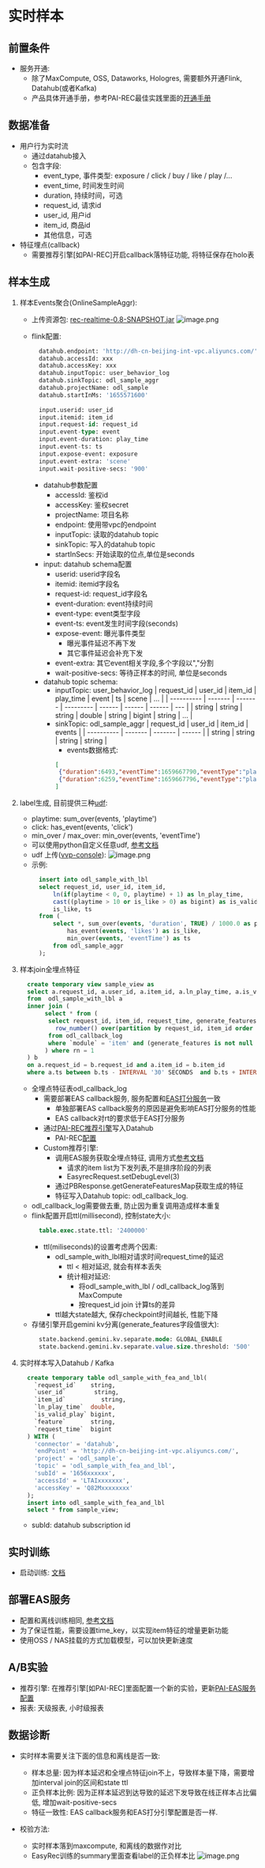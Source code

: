 # 实时样本

## 前置条件
- 服务开通: 
   - 除了MaxCompute, OSS, Dataworks, Hologres, 需要额外开通Flink, Datahub(或者Kafka) 
   - 产品具体开通手册，参考PAI-REC最佳实践里面的[开通手册](https://pairec.yuque.com/staff-nodpws/kwr84w/wz2og0)

## 数据准备
- 用户行为实时流
   - 通过datahub接入
   - 包含字段:
      - event_type, 事件类型: exposure / click / buy / like / play /...
      - event_time, 时间发生时间
      - duration, 持续时间，可选
      - request_id, 请求id
      - user_id, 用户id
      - item_id, 商品id
      - 其他信息，可选
- 特征埋点(callback)
   - 需要推荐引擎[如PAI-REC]开启callback落特征功能, 将特征保存在holo表

## 样本生成

1. 样本Events聚合(OnlineSampleAggr):
   - 上传资源包: [rec-realtime-0.8-SNAPSHOT.jar](http://easyrec.oss-cn-beijing.aliyuncs.com/deploy/rec-realtime-0.8-SNAPSHOT.jar)
     ![image.png](../../images/odl_events_aggr.png)

   - flink配置:
     ```sql
       datahub.endpoint: 'http://dh-cn-beijing-int-vpc.aliyuncs.com/'
       datahub.accessId: xxx 
       datahub.accessKey: xxx
       datahub.inputTopic: user_behavior_log
       datahub.sinkTopic: odl_sample_aggr
       datahub.projectName: odl_sample
       datahub.startInMs: '1655571600'
       
       input.userid: user_id
       input.itemid: item_id
       input.request-id: request_id
       input.event-type: event
       input.event-duration: play_time
       input.event-ts: ts
       input.expose-event: exposure
       input.event-extra: 'scene'
       input.wait-positive-secs: '900'
     ```

      - datahub参数配置
         - accessId: 鉴权id
         - accessKey: 鉴权secret
         - projectName: 项目名称
         - endpoint: 使用带vpc的endpoint
         - inputTopic: 读取的datahub topic
         - sinkTopic: 写入的datahub topic
         - startInSecs: 开始读取的位点,单位是seconds
      - input: datahub schema配置
         - userid: userid字段名
         - itemid: itemid字段名
         - request-id: request_id字段名
         - event-duration: event持续时间
         - event-type: event类型字段
         - event-ts: event发生时间字段(seconds)
         - expose-event: 曝光事件类型
           - 曝光事件延迟不再下发
           - 其它事件延迟会补充下发
         - event-extra: 其它event相关字段,多个字段以","分割
         - wait-positive-secs: 等待正样本的时间, 单位是seconds
      - datahub topic schema:
         - inputTopic: user_behavior_log
           | request_id | user_id | item_id | play_time | event  |  ts    | scene  | ... |
           | ---------- | ------- | ------- | --------- | ------ | ------ | ------ | --- |
           |   string   |  string |  string |   double  | string | bigint | string | ... |
         - sinkTopic: odl_sample_aggr
           | request_id | user_id | item_id | events |
           | ---------- | ------- | ------- | ------ |
           |   string   |  string | string  | string | 
           - events数据格式:
           ```json
           [
            {"duration":6493,"eventTime":1659667790,"eventType":"play","properties":{"scene":"main"}},
            {"duration":6259,"eventTime":1659667796,"eventType":"play","properties":{"scene":"main"}}
           ]
           ```

2. label生成,  目前提供三种[udf](http://easyrec.oss-cn-beijing.aliyuncs.com/deploy/label_gen.zip):
   - playtime: sum_over(events, 'playtime')
   - click:  has_event(events, 'click')
   - min_over / max_over: min_over(events, 'eventTime') 
   - 可以使用python自定义任意udf, [参考文档](https://flink.apache.org/2020/04/09/pyflink-udf-support-flink.html) 
   - udf 上传([vvp-console](https://vvp.console.aliyun.com/)): 
        ![image.png](../../images/odl_label_gen.png)
   - 示例:
     ```sql
       insert into odl_sample_with_lbl
       select request_id, user_id, item_id,
           ln(if(playtime < 0, 0, playtime) + 1) as ln_play_time,
           cast((playtime > 10 or is_like > 0) as bigint) as is_valid_play,
           is_like, ts
       from (
           select *, sum_over(events, 'duration', TRUE) / 1000.0 as playtime,
               has_event(events, 'likes') as is_like,
               min_over(events, 'eventTime') as ts
           from odl_sample_aggr
       ); 
     ```

3. 样本join全埋点特征
   ```sql
     create temporary view sample_view as
     select a.request_id, a.user_id, a.item_id, a.ln_play_time, a.is_valid_play, feature, b.request_time
     from  odl_sample_with_lbl a
     inner join (
          select * from (
           select request_id, item_id, request_time, generate_features as feature, ts,
             row_number() over(partition by request_id, item_id order by proctime() asc) as rn
           from odl_callback_log
           where `module` = 'item' and (generate_features is not null and generate_features <> '')
          ) where rn = 1
     ) b
     on a.request_id = b.request_id and a.item_id = b.item_id
     where a.ts between b.ts - INTERVAL '30' SECONDS  and b.ts + INTERVAL '30' MINUTE;
   ```
   - 全埋点特征表odl_callback_log
     - 需要部署EAS callback服务, 服务配置和[EAS打分服务](./rtp_fg.md#id9)一致
       - 单独部署EAS callback服务的原因是避免影响EAS打分服务的性能
       - EAS callback对rt的要求低于EAS打分服务
     - 通过[PAI-REC推荐引擎](http://pai-vision-data-hz.oss-cn-zhangjiakou.aliyuncs.com/pairec/docs/pairec/html/intro/callback_api.html?highlight=callback)写入Datahub
       - PAI-REC[配置](./pai_rec_callback_conf.json)
     - Custom推荐引擎:
       - 调用EAS服务获取全埋点特征, 调用方式[参考文档](./rtp_fg.md#id10)
         - 请求的item list为下发列表,不是排序阶段的列表
         - EasyrecRequest.setDebugLevel(3)
       - 通过PBResponse.getGenerateFeaturesMap获取生成的特征
       - 特征写入Datahub topic: odl_callback_log.
   - odl_callback_log需要做去重, 防止因为重复调用造成样本重复
   - flink配置开启ttl(millisecond), 控制state大小:
     ```sql
       table.exec.state.ttl: '2400000'
     ```
     - ttl(miliseconds)的设置考虑两个因素:
       - odl_sample_with_lbl相对请求时间request_time的延迟
         - ttl < 相对延迟, 就会有样本丢失
         - 统计相对延迟:
           - 将odl_sample_with_lbl / odl_callback_log落到MaxCompute
           - 按request_id join 计算ts的差异
       - ttl越大state越大, 保存checkpoint时间越长, 性能下降
   - 存储引擎开启gemini kv分离(generate_features字段值很大):
     ```sql
       state.backend.gemini.kv.separate.mode: GLOBAL_ENABLE
       state.backend.gemini.kv.separate.value.size.threshold: '500'
     ```

4. 实时样本写入Datahub / Kafka
   ```sql
     create temporary table odl_sample_with_fea_and_lbl(
       `request_id`    string,
       `user_id`        string,
       `item_id`          string,
       `ln_play_time`  double,
       `is_valid_play` bigint,
       `feature`       string,
       `request_time`  bigint
     ) WITH (
       'connector' = 'datahub',
       'endPoint' = 'http://dh-cn-beijing-int-vpc.aliyuncs.com/',
       'project' = 'odl_sample',
       'topic' = 'odl_sample_with_fea_and_lbl',
       'subId' = '1656xxxxxx',
       'accessId' = 'LTAIxxxxxxx',
       'accessKey' = 'Q82Mxxxxxxxx'
     );
     insert into odl_sample_with_fea_and_lbl
     select * from sample_view;
   ```
   - subId: datahub subscription id

## 实时训练
- 启动训练: [文档](../online_train.md)

## 部署EAS服务
- 配置和离线训练相同, [参考文档](./rtp_fg.md)
- 为了保证性能，需要设置time_key，以实现item特征的增量更新功能
- 使用OSS / NAS挂载的方式加载模型，可以加快更新速度

## A/B实验
- 推荐引擎: 在推荐引擎[如PAI-REC]里面配置一个新的实验，更新[PAI-EAS服务配置](http://pai-vision-data-hz.oss-cn-zhangjiakou.aliyuncs.com/pairec/docs/pairec/html/config/algo.html)
- 报表: 天级报表, 小时级报表

## 数据诊断
- 实时样本需要关注下面的信息和离线是否一致:
  - 样本总量: 因为样本延迟和全埋点特征join不上，导致样本量下降，需要增加interval join的区间和state ttl
  - 正负样本比例: 因为正样本延迟到达导致的延迟下发导致在线正样本占比偏低, 增加wait-positive-secs
  - 特征一致性: EAS callback服务和EAS打分引擎配置是否一样.

- 校验方法:
  - 实时样本落到maxcompute, 和离线的数据作对比
  - EasyRec训练的summary里面查看label的正负样本比
    ![image.png](../../images/odl_label_sum.png)
